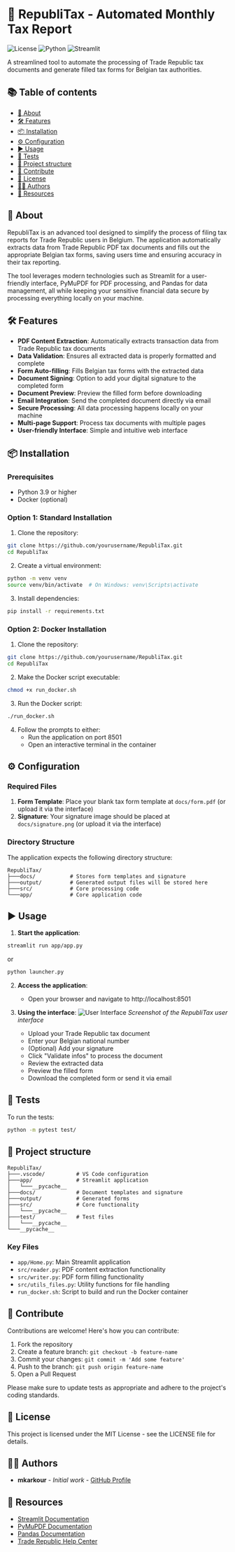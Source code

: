 # 📑 RepubliTax - Automated Monthly Tax Report

![License](https://img.shields.io/badge/license-MIT-blue.svg)
![Python](https://img.shields.io/badge/python-3.9+-blue.svg)
![Streamlit](https://img.shields.io/badge/streamlit-1.31+-red.svg)

A streamlined tool to automate the processing of Trade Republic tax documents and generate
filled tax forms for Belgian tax authorities.

## 📚 Table of contents

- [🚀 About](#-about)
- [🛠️ Features](#️-features)
- [📦 Installation](#-installation)
- [⚙️ Configuration](#️-configuration)
- [▶️ Usage](#️-usage)
- [🧪 Tests](#-tests)
- [📁 Project structure](#-project-structure)
- [🤝 Contribute](#-contribute)
- [📄 License](#-license)
- [👨‍💻 Authors](#-authors)
- [🔗 Resources](#-resources)

## 🚀 About

RepubliTax is an advanced tool designed to simplify the process of filing tax reports for
Trade Republic users in Belgium. The application automatically extracts data from Trade
Republic PDF tax documents and fills out the appropriate Belgian tax forms, saving users
time and ensuring accuracy in their tax reporting.

The tool leverages modern technologies such as Streamlit for a user-friendly interface,
PyMuPDF for PDF processing, and Pandas for data management, all while keeping your 
sensitive financial data secure by processing everything locally on your machine.

## 🛠️ Features

- **PDF Content Extraction**: Automatically extracts transaction data from Trade Republic tax documents
- **Data Validation**: Ensures all extracted data is properly formatted and complete
- **Form Auto-filling**: Fills Belgian tax forms with the extracted data
- **Document Signing**: Option to add your digital signature to the completed form
- **Document Preview**: Preview the filled form before downloading
- **Email Integration**: Send the completed document directly via email
- **Secure Processing**: All data processing happens locally on your machine
- **Multi-page Support**: Process tax documents with multiple pages
- **User-friendly Interface**: Simple and intuitive web interface

## 📦 Installation

### Prerequisites

- Python 3.9 or higher
- Docker (optional)

### Option 1: Standard Installation

1. Clone the repository:
```bash
git clone https://github.com/yourusername/RepubliTax.git
cd RepubliTax
```

2. Create a virtual environment:
```bash
python -m venv venv
source venv/bin/activate  # On Windows: venv\Scripts\activate
```

3. Install dependencies:
```bash
pip install -r requirements.txt
```

### Option 2: Docker Installation

1. Clone the repository:
```bash
git clone https://github.com/yourusername/RepubliTax.git
cd RepubliTax
```

2. Make the Docker script executable:
```bash
chmod +x run_docker.sh
```

3. Run the Docker script:
```bash
./run_docker.sh
```

4. Follow the prompts to either:
   - Run the application on port 8501
   - Open an interactive terminal in the container

## ⚙️ Configuration

### Required Files

1. **Form Template**: Place your blank tax form template at `docs/form.pdf` (or upload it 
via the interface)
2. **Signature**: Your signature image should be placed at `docs/signature.png` (or upload 
it via the interface)

### Directory Structure

The application expects the following directory structure:
```
RepubliTax/
├───docs/           # Stores form templates and signature
├───output/         # Generated output files will be stored here
├───src/            # Core processing code
└───app/            # Core application code
```

## ▶️ Usage

1. **Start the application**:
```bash
streamlit run app/app.py
```
or
```bash
python launcher.py
```

2. **Access the application**:
   - Open your browser and navigate to http://localhost:8501

3. **Using the interface**:
![User Interface](assets/user_interface.png)
*Screenshot of the RepubliTax user interface*
   - Upload your Trade Republic tax document
   - Enter your Belgian national number
   - (Optional) Add your signature
   - Click "Validate infos" to process the document
   - Review the extracted data
   - Preview the filled form
   - Download the completed form or send it via email

## 🧪 Tests

To run the tests:

```bash
python -m pytest test/
```

## 📁 Project structure

```
RepubliTax/
├───.vscode/          # VS Code configuration
├───app/              # Streamlit application
│   └───__pycache__
├───docs/             # Document templates and signature
├───output/           # Generated forms
├───src/              # Core functionality
│   └───__pycache__
├───test/             # Test files
│   └───__pycache__
└───__pycache__
```

### Key Files

- `app/Home.py`: Main Streamlit application
- `src/reader.py`: PDF content extraction functionality
- `src/writer.py`: PDF form filling functionality
- `src/utils_files.py`: Utility functions for file handling
- `run_docker.sh`: Script to build and run the Docker container

## 🤝 Contribute

Contributions are welcome! Here's how you can contribute:

1. Fork the repository
2. Create a feature branch: `git checkout -b feature-name`
3. Commit your changes: `git commit -m 'Add some feature'`
4. Push to the branch: `git push origin feature-name`
5. Open a Pull Request

Please make sure to update tests as appropriate and adhere to the project's coding standards.

## 📄 License

This project is licensed under the MIT License - see the LICENSE file for details.

## 👨‍💻 Authors

- **mkarkour** - *Initial work* - [GitHub Profile](https://github.com/mkarkour)

## 🔗 Resources

- [Streamlit Documentation](https://docs.streamlit.io/)
- [PyMuPDF Documentation](https://pymupdf.readthedocs.io/)
- [Pandas Documentation](https://pandas.pydata.org/docs/)
- [Trade Republic Help Center](https://support.traderepublic.com/)